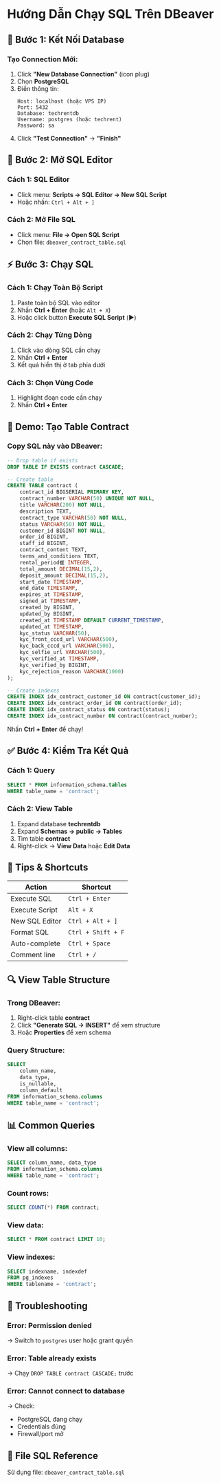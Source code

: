 # Hướng Dẫn Chạy SQL Trên DBeaver

## 📌 Bước 1: Kết Nối Database

### Tạo Connection Mới:
1. Click **"New Database Connection"** (icon plug)
2. Chọn **PostgreSQL**
3. Điền thông tin:
   ```
   Host: localhost (hoặc VPS IP)
   Port: 5432
   Database: techrentdb
   Username: postgres (hoặc techrent)
   Password: sa
   ```
4. Click **"Test Connection"** → **"Finish"**

## 📝 Bước 2: Mở SQL Editor

### Cách 1: SQL Editor
- Click menu: **Scripts → SQL Editor → New SQL Script**
- Hoặc nhấn: `Ctrl + Alt + ]`

### Cách 2: Mở File SQL
- Click menu: **File → Open SQL Script**
- Chọn file: `dbeaver_contract_table.sql`

## ⚡ Bước 3: Chạy SQL

### Cách 1: Chạy Toàn Bộ Script
1. Paste toàn bộ SQL vào editor
2. Nhấn **Ctrl + Enter** (hoặc `Alt + X`)
3. Hoặc click button **Execute SQL Script** (▶️)

### Cách 2: Chạy Từng Dòng
1. Click vào dòng SQL cần chạy
2. Nhấn **Ctrl + Enter**
3. Kết quả hiển thị ở tab phía dưới

### Cách 3: Chọn Vùng Code
1. Highlight đoạn code cần chạy
2. Nhấn **Ctrl + Enter**

## 🎯 Demo: Tạo Table Contract

### Copy SQL này vào DBeaver:

```sql
-- Drop table if exists
DROP TABLE IF EXISTS contract CASCADE;

-- Create table
CREATE TABLE contract (
    contract_id BIGSERIAL PRIMARY KEY,
    contract_number VARCHAR(50) UNIQUE NOT NULL,
    title VARCHAR(200) NOT NULL,
    description TEXT,
    contract_type VARCHAR(50) NOT NULL,
    status VARCHAR(50) NOT NULL,
    customer_id BIGINT NOT NULL,
    order_id BIGINT,
    staff_id BIGINT,
    contract_content TEXT,
    terms_and_conditions TEXT,
    rental_period崔 INTEGER,
    total_amount DECIMAL(15,2),
    deposit_amount DECIMAL(15,2),
    start_date TIMESTAMP,
    end_date TIMESTAMP,
    expires_at TIMESTAMP,
    signed_at TIMESTAMP,
    created_by BIGINT,
    updated_by BIGINT,
    created_at TIMESTAMP DEFAULT CURRENT_TIMESTAMP,
    updated_at TIMESTAMP,
    kyc_status VARCHAR(50),
    kyc_front_cccd_url VARCHAR(500),
    kyc_back_cccd_url VARCHAR(500),
    kyc_selfie_url VARCHAR(500),
    kyc_verified_at TIMESTAMP,
    kyc_verified_by BIGINT,
    kyc_rejection_reason VARCHAR(1000)
);

-- Create indexes
CREATE INDEX idx_contract_customer_id ON contract(customer_id);
CREATE INDEX idx_contract_order_id ON contract(order_id);
CREATE INDEX idx_contract_status ON contract(status);
CREATE INDEX idx_contract_number ON contract(contract_number);
```

Nhấn **Ctrl + Enter** để chạy!

## ✅ Bước 4: Kiểm Tra Kết Quả

### Cách 1: Query
```sql
SELECT * FROM information_schema.tables 
WHERE table_name = 'contract';
```

### Cách 2: View Table
1. Expand database **techrentdb**
2. Expand **Schemas → public → Tables**
3. Tìm table **contract**
4. Right-click → **View Data** hoặc **Edit Data**

## 🎨 Tips & Shortcuts

| Action | Shortcut |
|--------|----------|
| Execute SQL | `Ctrl + Enter` |
| Execute Script | `Alt + X` |
| New SQL Editor | `Ctrl + Alt + ]` |
| Format SQL | `Ctrl + Shift + F` |
| Auto-complete | `Ctrl + Space` |
| Comment line | `Ctrl + /` |

## 🔍 View Table Structure

### Trong DBeaver:
1. Right-click table **contract**
2. Click **"Generate SQL → INSERT"** để xem structure
3. Hoặc **Properties** để xem schema

### Query Structure:
```sql
SELECT 
    column_name,
    data_type,
    is_nullable,
    column_default
FROM information_schema.columns
WHERE table_name = 'contract';
```

## 📊 Common Queries

### View all columns:
```sql
SELECT column_name, data_type 
FROM information_schema.columns 
WHERE table_name = 'contract';
```

### Count rows:
```sql
SELECT COUNT(*) FROM contract;
```

### View data:
```sql
SELECT * FROM contract LIMIT 10;
```

### View indexes:
```sql
SELECT indexname, indexdef 
FROM pg_indexes 
WHERE tablename = 'contract';
```

## 🚨 Troubleshooting

### Error: Permission denied
→ Switch to `postgres` user hoặc grant quyền

### Error: Table already exists
→ Chạy `DROP TABLE contract CASCADE;` trước

### Error: Cannot connect to database
→ Check:
- PostgreSQL đang chạy
- Credentials đúng
- Firewall/port mở

## 📁 File SQL Reference

Sử dụng file: `dbeaver_contract_table.sql`


